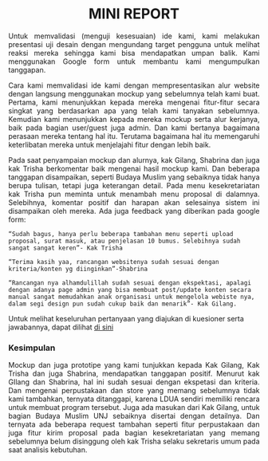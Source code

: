 <h1 align= center> MINI REPORT </h1>

<p align= "justify">
Untuk memvalidasi (menguji kesesuaian) ide kami, kami melakukan presentasi uji desain dengan mengundang target pengguna untuk melihat reaksi mereka sehingga kami bisa mendapatkan umpan balik. Kami menggunakan Google form untuk membantu kami mengumpulkan tanggapan. 

<p align= "justify">
Cara kami memvalidasi ide kami dengan mempresentasikan alur website dengan langsung menggunakan mockup yang sebelumnya telah kami buat. Pertama, kami menunjukkan kepada mereka mengenai fitur-fitur secara singkat yang berdasarkan apa yang telah kami tanyakan sebelumnya. Kemudian kami menunjukkan kepada mereka mockup serta alur kerjanya, baik pada bagian user/guest juga admin. Dan kami  bertanya bagaimana perasaan mereka tentang hal itu. Terutama bagaimana hal itu memengaruhi keterlibatan mereka untuk menjelajahi fitur dengan lebih baik.
  
<p align= "justify">
Pada saat penyampaian mockup dan alurnya, kak Gilang, Shabrina dan juga kak Trisha berkomentar baik mengenai hasil mockup kami.  Dan  beberapa tanggapan disampaikan, seperti Budaya Muslim yang sebaiknya tidak hanya berupa tulisan, tetapi juga keterangan detail. Pada menu kesekretariatan kak Trisha pun meminta untuk menambah menu proposal di dalamnya. Selebihnya, komentar positif dan harapan akan selesainya sistem ini disampaikan oleh mereka. 
Ada juga feedback yang diberikan pada google form:

`“Sudah bagus, hanya perlu beberapa tambahan menu seperti upload proposal, surat masuk, atau penjelasan 10 bumus. Selebihnya sudah sangat sangat keren”- Kak Trisha`

`“Terima kasih yaa, rancangan websitenya sudah sesuai dengan kriteria/konten yg diinginkan”-Shabrina`

`“Rancangan nya alhamdulillah sudah sesuai dengan ekspektasi, apalagi dengan adanya page admin yang bisa membuat post/update konten secara manual sangat memudahkan anak organisasi untuk mengelola webiste nya, dalam segi design pun sudah cukup baik dan menarik”- Kak Gilang.`

Untuk melihat keseluruhan pertanyaan yang diajukan di kuesioner serta jawabannya,  dapat dilihat [di sini](https://drive.google.com/file/d/1ZS_q2wM2rQ2bJSc-w8XDsNJSpHe8O6-4/view?usp=sharing)


### Kesimpulan

<p align= "justify">
Mockup dan juga prototipe yang kami tunjukkan kepada Kak Gilang, Kak Trisha dan juga Shabrina, mendapatkan tanggapan positif. Menurut kak GIlang dan Shabrina, hal ini sudah sesuai dengan ekspetasi dan kriteria. Dan mengenai perpustakaan dan store yang memang sebelumnya tidak kami tambahkan, ternyata ditanggapi, karena LDUA sendiri memiliki rencara untuk membuat program tersebut. Juga ada masukan dari Kak Gilang, untuk bagian Budaya Muslim UNJ sebaiknya disertai dengan detailnya. Dan ternyata ada beberapa request tambahan seperti fitur perpustakaan dan juga fitur kirim proposal pada bagian kesekretariatan yang memang sebelumnya belum disinggung oleh kak Trisha selaku sekretaris umum pada saat analisis kebutuhan. 

